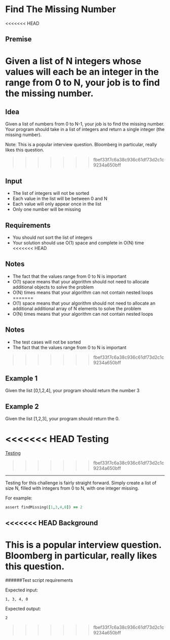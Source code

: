 Find The Missing Number
======
<<<<<<< HEAD

Premise
------
Given a list of N integers whose values will each be an integer in the range
from 0 to N, your job is to find the missing number.
=======
Idea
------
Given a list of numbers from 0 to N-1, your job is to find the missing number. Your program should take in a list of integers and return a single integer (the missing number).

Note: This is a popular interview question. Bloomberg in particular, really likes this question. 
>>>>>>> fbef33f7c6a38c936c61df73d2c1c9234a650bff

Input
-----
* The list of integers will not be sorted
* Each value in the list will be between 0 and N
* Each value will only appear once in the list
* Only one number will be missing

Requirements
------------
* You should not sort the list of integers
* Your solution should use O(1) space and complete in O(N) time
<<<<<<< HEAD

Notes
-----
* The fact that the values range from 0 to N is important
* O(1) space means that your algorithm should not need to allocate additional objects to solve the problem
* O(N) times means that your algorithm can not contain nested loops
=======
* O(1) space means that your algorithm should not need to allocate an additional additional array of N elements to solve the problem
* O(N) times means that your algorithm can not contain nested loops

Notes
-----
* The test cases will not be sorted
* The fact that the values range from 0 to N is important
>>>>>>> fbef33f7c6a38c936c61df73d2c1c9234a650bff

Example 1
---------
Given the list [0,1,2,4], your program should return the number 3

Example 2
---------
Given the list [1,2,3], your program should return the 0.

<<<<<<< HEAD
Testing
=======
[Testing](https://github.com/YearOfProgramming/2017Challenges#testing)
>>>>>>> fbef33f7c6a38c936c61df73d2c1c9234a650bff
------
Testing for this challenge is fairly straight forward. Simply create a list of
size N, filled with integers from 0 to N, with one integer missing.

For example:

```ruby
assert findMissing([1,3,4,0]) == 2
```

<<<<<<< HEAD
Background
----------
This is a popular interview question. Bloomberg in particular, really likes
this question.
=======
######Test script requirements

Expected input:

    1, 3, 4, 0

Expected output:

    2


>>>>>>> fbef33f7c6a38c936c61df73d2c1c9234a650bff
